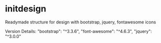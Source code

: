 # initdesign
Readymade structure for design with bootstrap, jquery, fontawesome icons 

Version Details:
"bootstrap": "^3.3.6",
"font-awesome": "^4.6.3",
"jquery": "^3.0.0"
